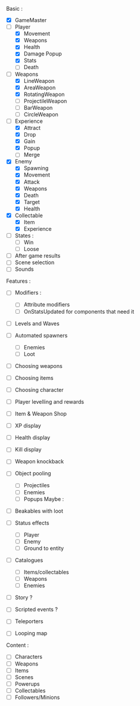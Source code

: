 Basic :
  * [x] GameMaster
  * [ ] Player
    * [x] Movement
    * [x] Weapons
    * [x] Health
    * [x] Damage Popup
    * [x] Stats
    * [ ] Death
  * [ ] Weapons
    * [x] LineWeapon
    * [x] AreaWeapon
    * [x] RotatingWeapon
    * [ ] ProjectileWeapon
    * [ ] BarWeapon
    * [ ] CircleWeapon
  * [ ] Experience
    * [x] Attract
    * [x] Drop
    * [x] Gain
    * [x] Popup
    * [ ] Merge
  * [x] Enemy
    * [x] Spawning
    * [x] Movement
    * [x] Attack
    * [x] Weapons
    * [x] Death
    * [x] Target
    * [x] Health
  * [x] Collectable
    * [x] Item
    * [x] Experience
  * [ ] States :
    * [ ] Win
    * [ ] Loose
  * [ ] After game results
  * [ ] Scene selection
  * [ ] Sounds

Features :
  * [ ] Modifiers :
    * [ ] Attribute modifiers
    * [ ] OnStatsUpdated for components that need it
  * [ ] Levels and Waves
  * [ ] Automated spawners
    * [ ] Enemies
    * [ ] Loot
  * [ ] Choosing weapons
  * [ ] Choosing items
  * [ ] Choosing character
  * [ ] Player levelling and rewards
  * [ ] Item & Weapon Shop
  * [ ] XP display
  * [ ] Health display
  * [ ] Kill display
  * [ ] Weapon knockback
  * [ ] Object pooling
    * [ ] Projectiles
    * [ ] Enemies
    * [ ] Popups
Maybe :
  * [ ] Beakables with loot
  * [ ] Status effects
    * [ ] Player
    * [ ] Enemy
    * [ ] Ground to entity
  * [ ] Catalogues
    * [ ] Items/collectables
    * [ ] Weapons
    * [ ] Enemies
  * [ ] Story ?
  * [ ] Scripted events ?
  * [ ] Teleporters
  * [ ] Looping map


Content :
  * [ ] Characters
  * [ ] Weapons
  * [ ] Items
  * [ ] Scenes
  * [ ] Powerups
  * [ ] Collectables
  * [ ] Followers/Minions